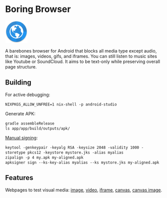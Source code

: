 
# Boring Browser

![](app/src/main/res/mipmap-hdpi/ic_launcher.png)

A barebones browser for Android that blocks all media type except audio, that is: images, videos, gifs, and iframes. You can still listen to music sites like Youtube or SoundCloud. It aims to be text-only while preserving overall page structure.

## Building

For active debugging:

```console
NIXPKGS_ALLOW_UNFREE=1 nix-shell -p android-studio
```

Generate APK:

```console
gradle assembleRelease
ls app/app/build/outputs/apk/
```

[Manual signing](https://stackoverflow.com/a/40064149):

```console
keytool -genkeypair -keyalg RSA -keysize 2048 -validity 1000 -storetype pkcs12 -keystore mystore.jks -alias myalias 
zipalign -p 4 my.apk my-aligned.apk
apksigner sign --ks-key-alias myalias --ks mystore.jks my-aligned.apk
```

## Features

Webpages to test visual media:
[image](https://lantoniaina.github.io/Best/),
[video](https://www.w3schools.com/html/html5_video.asp),
[iframe](https://www.w3schools.com/html/tryit.asp?filename=tryhtml_youtubeiframe_autoplay),
[canvas](https://www.w3schools.com/graphics/game_sound.asp),
[canvas image](https://www.w3schools.com/graphics/canvas_images.asp).
